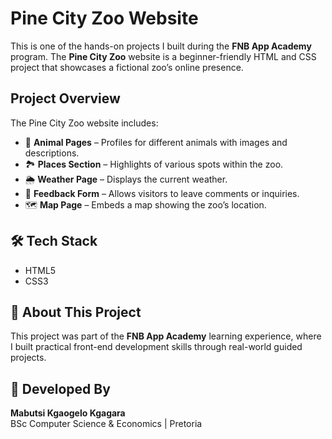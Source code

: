# Pine City Zoo Website

This is one of the hands-on projects I built during the **FNB App Academy** program. The **Pine City Zoo** website is a beginner-friendly HTML and CSS project that showcases a fictional zoo’s online presence.

## Project Overview

The Pine City Zoo website includes:

- 🐾 **Animal Pages** – Profiles for different animals with images and descriptions.
- 🏞️ **Places Section** – Highlights of various spots within the zoo.
- 🌦️ **Weather Page** – Displays the current weather.
- 💌 **Feedback Form** – Allows visitors to leave comments or inquiries.
- 🗺️ **Map Page** – Embeds a map showing the zoo’s location.

## 🛠️ Tech Stack
- HTML5
- CSS3

## 📍 About This Project

This project was part of the **FNB App Academy** learning experience, where I built practical front-end development skills through real-world guided projects.

## 👤 Developed By
**Mabutsi Kgaogelo Kgagara**  
BSc Computer Science & Economics | Pretoria

